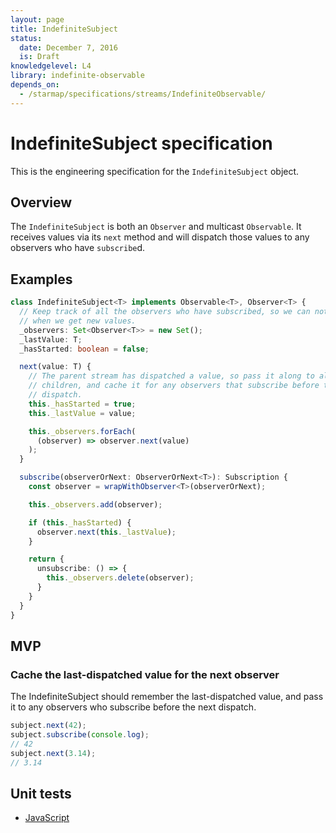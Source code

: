 ```yaml
---
layout: page
title: IndefiniteSubject
status:
  date: December 7, 2016
  is: Draft
knowledgelevel: L4
library: indefinite-observable
depends_on:
  - /starmap/specifications/streams/IndefiniteObservable/
---
```


# IndefiniteSubject specification

This is the engineering specification for the `IndefiniteSubject` object.

## Overview

The `IndefiniteSubject` is both an `Observer` and multicast `Observable`.  It receives values via its `next` method and will dispatch those values to any observers who have `subscribe`d.

## Examples

```typescript
class IndefiniteSubject<T> implements Observable<T>, Observer<T> {
  // Keep track of all the observers who have subscribed, so we can notify them
  // when we get new values.
  _observers: Set<Observer<T>> = new Set();
  _lastValue: T;
  _hasStarted: boolean = false;

  next(value: T) {
    // The parent stream has dispatched a value, so pass it along to all the
    // children, and cache it for any observers that subscribe before the next
    // dispatch.
    this._hasStarted = true;
    this._lastValue = value;

    this._observers.forEach(
      (observer) => observer.next(value)
    );
  }

  subscribe(observerOrNext: ObserverOrNext<T>): Subscription {
    const observer = wrapWithObserver<T>(observerOrNext);

    this._observers.add(observer);

    if (this._hasStarted) {
      observer.next(this._lastValue);
    }

    return {
      unsubscribe: () => {
        this._observers.delete(observer);
      }
    }
  }
}
```

## MVP

### Cache the last-dispatched value for the next observer

The IndefiniteSubject should remember the last-dispatched value, and pass it to any observers who subscribe before the next dispatch.

```typescript
subject.next(42);
subject.subscribe(console.log);
// 42
subject.next(3.14);
// 3.14
```

## Unit tests
- [JavaScript](https://github.com/material-motion/indefinite-observable-js/tree/develop/src/__tests__/IndefiniteSubject.test.ts)
